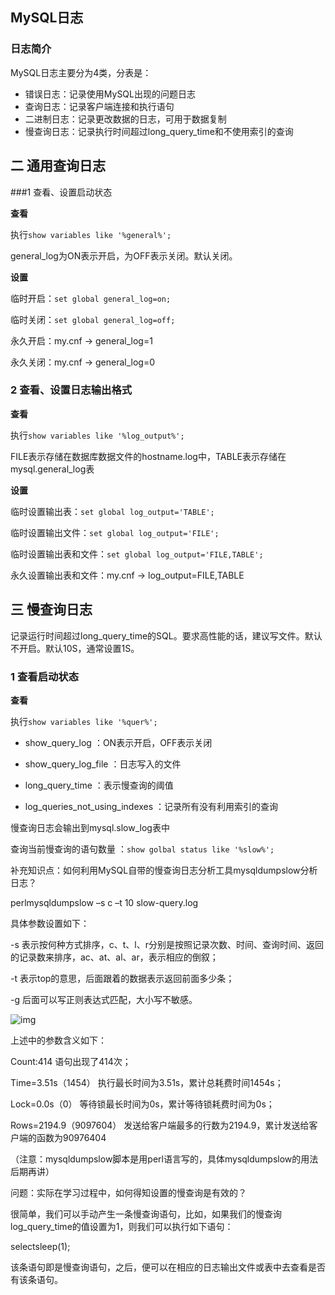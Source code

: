 MySQL日志
-

### 日志简介

MySQL日志主要分为4类，分表是：

- 错误日志：记录使用MySQL出现的问题日志
- 查询日志：记录客户端连接和执行语句
- 二进制日志：记录更改数据的日志，可用于数据复制
- 慢查询日志：记录执行时间超过long_query_time和不使用索引的查询



## 二 通用查询日志

###1 查看、设置启动状态

**查看**

执行`show variables like '%general%';`

general_log为ON表示开启，为OFF表示关闭。默认关闭。

**设置**

临时开启：`set global general_log=on;`

临时关闭：`set global general_log=off;`

永久开启：my.cnf -> general_log=1

永久关闭：my.cnf -> general_log=0

### 2 查看、设置日志输出格式

**查看**

执行`show variables like '%log_output%';`

FILE表示存储在数据库数据文件的hostname.log中，TABLE表示存储在mysql.general_log表

**设置**

临时设置输出表：`set global log_output='TABLE';`

临时设置输出文件：`set global log_output='FILE';`

临时设置输出表和文件：`set global log_output='FILE,TABLE';`

永久设置输出表和文件：my.cnf -> log_output=FILE,TABLE

## 三 慢查询日志

记录运行时间超过long_query_time的SQL。要求高性能的话，建议写文件。默认不开启。默认10S，通常设置1S。

### 1 查看启动状态

**查看**

执行`show variables like '%quer%';`

- show_query_log ：ON表示开启，OFF表示关闭

- show_query_log_file ：日志写入的文件
- long_query_time ：表示慢查询的阈值
- log_queries_not_using_indexes ：记录所有没有利用索引的查询

慢查询日志会输出到mysql.slow_log表中

查询当前慢查询的语句数量 ：`show golbal status like '%slow%';`















补充知识点：如何利用MySQL自带的慢查询日志分析工具mysqldumpslow分析日志？

perlmysqldumpslow –s c –t 10 slow-query.log

具体参数设置如下：

-s 表示按何种方式排序，c、t、l、r分别是按照记录次数、时间、查询时间、返回的记录数来排序，ac、at、al、ar，表示相应的倒叙；

-t 表示top的意思，后面跟着的数据表示返回前面多少条；

-g 后面可以写正则表达式匹配，大小写不敏感。

![img](https://mmbiz.qpic.cn/mmbiz_jpg/WwPkUCFX4x7hXZ98kcPDzicr6qFuBBLaWZ16Sco9Rp4agA3IFjL5SE8eznQ4uRcCHicY6PBxW7nkHZ6mToPuumJQ/640?wx_fmt=jpeg&wxfrom=5&wx_lazy=1&wx_co=1)

上述中的参数含义如下：

Count:414 语句出现了414次；

Time=3.51s（1454） 执行最长时间为3.51s，累计总耗费时间1454s；

Lock=0.0s（0） 等待锁最长时间为0s，累计等待锁耗费时间为0s；

Rows=2194.9（9097604） 发送给客户端最多的行数为2194.9，累计发送给客户端的函数为90976404

（注意：mysqldumpslow脚本是用perl语言写的，具体mysqldumpslow的用法后期再讲）

问题：实际在学习过程中，如何得知设置的慢查询是有效的？

很简单，我们可以手动产生一条慢查询语句，比如，如果我们的慢查询log_query_time的值设置为1，则我们可以执行如下语句：

selectsleep(1);

该条语句即是慢查询语句，之后，便可以在相应的日志输出文件或表中去查看是否有该条语句。